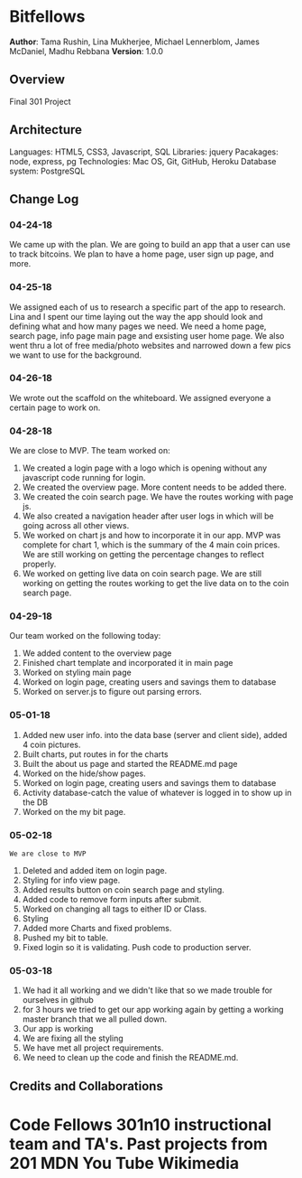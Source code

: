 # Bitfellows

**Author**: Tama Rushin, Lina Mukherjee, Michael Lennerblom, James McDaniel, Madhu Rebbana
**Version**: 1.0.0

## Overview
Final 301 Project


## Architecture
Languages: HTML5, CSS3, Javascript, SQL
Libraries: jquery
Pacakages: node, express, pg
Technologies: Mac OS, Git, GitHub, Heroku 
Database system: PostgreSQL


## Change Log
  ### 04-24-18
   We came up with the plan. We are going to build an app that a user can use to track bitcoins. We plan to have a home page, user sign up page, and more.
  ### 04-25-18
   We assigned each of us to research a specific part of the app to research. Lina and I spent our time laying out the way the app should look and defining what and how many pages we need. We need a home page, search page, info page main page and exsisting user home page. We also went thru a lot of free media/photo websites and narrowed down a few pics we want to use for the background.
  ### 04-26-18
   We wrote out the scaffold on the whiteboard. We assigned everyone a certain page to work on.
  ### 04-28-18
   We are close to MVP. The team worked on:
   1. We created a login page with a logo which is opening without any javascript code running for login.
   2. We created the overview page. More content needs to be added there.
   3. We created the coin search page. We have the routes working with page js. 
   4. We also created a navigation header after user logs in which will be going across all other views.
   5. We worked on chart js and how to incorporate it in our app. MVP was complete for chart 1, which is the summary of the 4 main coin prices. We are still working on getting the percentage changes to reflect properly.
   6. We worked on getting live data on coin search page. We are still working on getting the routes working to get the live data on to the coin search page.
  ### 04-29-18
   Our team worked on the following today:
   1. We added content to the overview page
   2. Finished chart template and incorporated it in main page
   3. Worked on styling main page
   4. Worked on login page, creating users and savings them to database
   5. Worked on server.js to figure out parsing errors.
  ### 05-01-18
   1. Added new user info. into the data base (server and client side), added 4 coin pictures.
   2. Built charts, put routes in for the charts
   3. Built the about us page and started the README.md page
   4. Worked on the hide/show pages.
   5. Worked on login page, creating users and savings them to database
   6. Activity database-catch the value of whatever is logged in to show up in the DB
   7. Worked on the my bit page.
  ### 05-02-18
    We are close to MVP
   1. Deleted and added item on login page.
   2. Styling for info view page. 
   3. Added results button on coin search page and styling.
   4. Added code to remove form inputs after submit.
   5. Worked on changing all tags to either ID or Class.
   6. Styling
   7. Added more Charts and fixed problems.
   8. Pushed my bit to table.
   9. Fixed login so it is validating. Push code to production server.
  ### 05-03-18
   1. We had it all working and we didn't like that so we made trouble for ourselves in github
   2. for 3 hours we tried to get our app working again by getting a working master branch that we all pulled down.
   3. Our app is working
   4. We are fixing all the styling
   5. We have met all project requirements.
   6. We need to clean up the code and finish the README.md.
  
  
## Credits and Collaborations
Code Fellows 301n10 instructional team and TA's.
Past projects from 201
MDN
You Tube
Wikimedia
=======
